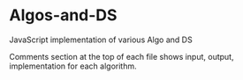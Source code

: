 # Algos-and-DS
JavaScript implementation of various Algo and DS

Comments section at the top of each file shows input, output, implementation for each algorithm.
